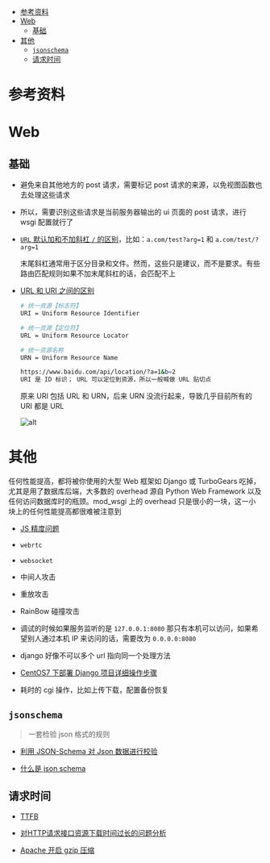 - [参考资料](#参考资料)
- [Web](#web)
  - [基础](#基础)
- [其他](#其他)
  - [`jsonschema`](#jsonschema)
  - [请求时间](#请求时间)

# 参考资料

# Web

## 基础

- 避免来自其他地方的 post 请求，需要标记 post 请求的来源，以免视图函数也去处理这些请求

- 所以，需要识别这些请求是当前服务器输出的 ui 页面的 post 请求，进行 wsgi 配置就行了

- [`URL` 默认加和不加斜杠 `/` 的区别](https://ahrefs.com/blog/zh/trailing-slash/)，比如：`a.com/test?arg=1` 和 `a.com/test/?arg=1`

  末尾斜杠通常用于区分目录和文件。然而，这些只是建议，而不是要求。有些路由匹配规则如果不加末尾斜杠的话，会匹配不上

- [URL 和 URI 之间的区别](https://www.php.cn/div-tutorial-413616.html)

  ```sh
  # 统一资源【标志符】
  URI = Uniform Resource Identifier

  # 统一资源【定位符】
  URL = Uniform Resource Locator

  # 统一资源名称
  URN = Uniform Resource Name

  https://www.baidu.com/api/location/?a=1&b=2
  URI 是 ID 标识； URL 可以定位到资源，所以一般喊做 URL 贴切点
  ```

  原来 URI 包括 URL 和 URN，后来 URN 没流行起来，导致几乎目前所有的 URI 都是 URL

  ![alt](https://images2015.cnblogs.com/blog/591228/201601/591228-20160116223301225-1866838315.png)

# 其他

任何性能提高，都将被你使用的大型 Web 框架如 Django 或 TurboGears 吃掉，尤其是用了数据库后端，大多数的 overhead 源自 Python Web Framework 以及任何访问数据库时的瓶颈。mod_wsgi 上的 overhead 只是很小的一块，这一小块上的任何性能提高都很难被注意到

- [JS 精度问题](https://blog.csdn.net/auntvt/article/details/105701460)

- `webrtc`

- `websocket`

- 中间人攻击

- 重放攻击

- RainBow 碰撞攻击

- 调试的时候如果服务监听的是 `127.0.0.1:8080` 那只有本机可以访问，如果希望别人通过本机 IP 来访问的话，需要改为 `0.0.0.0:8080`

- django 好像不可以多个 url 指向同一个处理方法

- [CentOS7 下部署 Django 项目详细操作步骤](https://www.cnblogs.com/lqyu/p/12123757.html)

- 耗时的 cgi 操作，比如上传下载，配置备份恢复

## `jsonschema`

> 一套检验 json 格式的规则

- [利用 JSON-Schema 对 Json 数据进行校验](https://cloud.tencent.com/developer/article/1005810)

- [什么是 json schema](https://www.cnblogs.com/terencezhou/p/10474617.html)

## 请求时间

- [TTFB](https://www.wpzhiku.com/wating-ttfb-too-long/)

- [对HTTP请求接口资源下载时间过长的问题分析](https://cloud.tencent.com/developer/article/1770300)

- [Apache 开启 gzip 压缩](https://segmentfault.com/a/1190000014087848)
